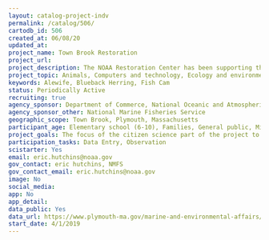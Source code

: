 ```yaml
---
layout: catalog-project-indv
permalink: /catalog/506/
cartodb_id: 506
created_at: 06/08/20
updated_at: 
project_name: Town Brook Restoration 
project_url: 
project_description: The NOAA Restoration Center has been supporting the Town of Plymouth for just over 20 years to remove 5 dams and enhance fish passage at a 6th dam on Town Brook in order to restore diadromous runs of river herring, American eel and rainbow smelt.  The final dam removal was completed in 2019.  As part of the project NOAA provided funding to install an underwater camera that allows for citizen scientists to count returning herring in order to determine the annual run size.  
project_topic: Animals, Computers and technology, Ecology and environment, Education, Nature and outdoors
keywords: Alewife, Blueback Herring, Fish Cam
status: Periodically Active
recruiting: true
agency_sponsor: Department of Commerce, National Oceanic and Atmospheric Administration (NOAA)
agency_sponsor_other: National Marine Fisheries Service
geographic_scope: Town Brook, Plymouth, Massachusetts
participant_age: Elementary school (6-10), Families, General public, Middle school (11-13), Targeted group, Youth/teen (up to 17)
project_goals: The focus of the citizen science part of the project to enable the public anywhere in the world to participate in the annual counting of herring on Town Brook.   Through increased public participation our goal to increase the national interest in restoring migratory fish runs that have been impacted to made made blockages such as dams, bridges and culverts. 
participation_tasks: Data Entry, Observation
scistarter: Yes
email: eric.hutchins@noaa.gov
gov_contact: eric hutchins, NMFS
gov_contact_email: eric.hutchins@noaa.gov
image: No
social_media: 
app: No
app_detail: 
data_public: Yes
data_url: https://www.plymouth-ma.gov/marine-and-environmental-affairs/pages/town-brook-herring-information
start_date: 4/1/2019
---
```



